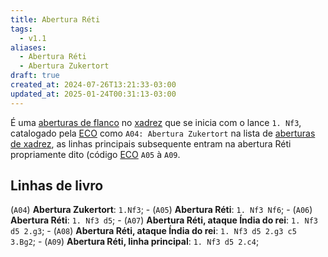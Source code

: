 ```yaml
---
title: Abertura Réti
tags:
  - v1.1
aliases:
  - Abertura Réti
  - Abertura Zukertort
draft: true
created_at: 2024-07-26T13:21:33-03:00
updated_at: 2025-01-24T00:31:13-03:00
---
```


É uma [aberturas de flanco](content/atomos/2024/07/26/Xadrez_Aberturas_de_flanco.md) no [xadrez](content/atomos/2024/08/06/Xadrez.md) que se inicia com o lance `1. Nf3`, catalogado pela  [ECO](content/entrada/2024/07/26/Encyclopaedia_of_Chess_Openings.md) como `A04: Abertura Zukertort`  na lista de [aberturas de xadrez](content/atomos/2024/07/26/Xadrez_Aberturas.md), as linhas principais subsequente entram na abertura Réti propriamente dito (código [ECO](content/entrada/2024/07/26/Encyclopaedia_of_Chess_Openings.md) `A05` à `A09`.

## Linhas de livro

 (`A04`) **Abertura Zukertort**: `1.Nf3`;
	-  (`A05`) **Abertura Réti**: `1. Nf3 Nf6`;
	-  (`A06`) **Abertura Réti**: `1. Nf3 d5`;
		-  (`A07`) **Abertura Réti, ataque Índia do rei**: `1. Nf3 d5 2.g3`;
			-  (`A08`) **Abertura Réti, ataque Índia do rei**: `1. Nf3 d5 2.g3 c5 3.Bg2`;
			-  (`A09`) **Abertura Réti, linha principal**: `1. Nf3 d5 2.c4`;